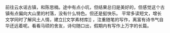 前往云水谣古镇，和陈思楠。途中有点小坑，但结果总归是美好的，但感觉这个古镇有点偏向大山里的村落，没有什么特色。但还是挺快乐。
平常多读短文，增长文学同时了解风土人情，建立[[文学素材库]] ，注重随笔的写作，离富有诗书气自华还远着呢。看看马硕的舍友，诗句随口出，假期内有写作上万字的长篇。
